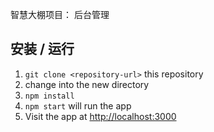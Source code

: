 智慧大棚项目：
后台管理

安装 / 运行
----------------------

1. `git clone <repository-url>` this repository
2. change into the new directory
3. `npm install`
4. `npm start` will run the app
5. Visit the app at [http://localhost:3000](http://localhost:3000)

